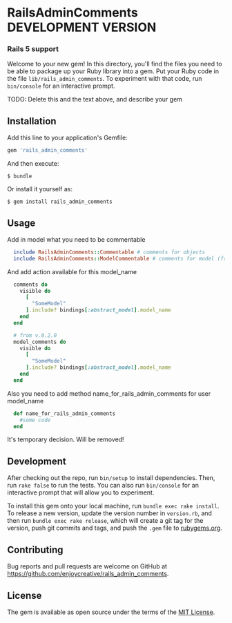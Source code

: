 # RailsAdminComments DEVELOPMENT VERSION

### Rails 5 support

Welcome to your new gem! In this directory, you'll find the files you need to be able to package up your Ruby library into a gem. Put your Ruby code in the file `lib/rails_admin_comments`. To experiment with that code, run `bin/console` for an interactive prompt.

TODO: Delete this and the text above, and describe your gem

## Installation

Add this line to your application's Gemfile:

```ruby
gem 'rails_admin_comments'
```

And then execute:

    $ bundle

Or install it yourself as:

    $ gem install rails_admin_comments

## Usage

Add in model what you need to be commentable

```ruby
  include RailsAdminComments::Commentable # comments for objects
  include RailsAdminComments::ModelCommentable # comments for model (from v.0.2.0)
```

And add action available for this model_name

```ruby
  comments do
    visible do
      [
        "SomeModel"
      ].include? bindings[:abstract_model].model_name
    end
  end

  # from v.0.2.0
  model_comments do
    visible do
      [
        "SomeModel"
      ].include? bindings[:abstract_model].model_name
    end
  end
```

Also you need to add method name_for_rails_admin_comments for user model_name

```ruby
  def name_for_rails_admin_comments
    #some code
  end
```

It's temporary decision. Will be removed!


## Development

After checking out the repo, run `bin/setup` to install dependencies. Then, run `rake false` to run the tests. You can also run `bin/console` for an interactive prompt that will allow you to experiment.

To install this gem onto your local machine, run `bundle exec rake install`. To release a new version, update the version number in `version.rb`, and then run `bundle exec rake release`, which will create a git tag for the version, push git commits and tags, and push the `.gem` file to [rubygems.org](https://rubygems.org).

## Contributing

Bug reports and pull requests are welcome on GitHub at https://github.com/enjoycreative/rails_admin_comments.


## License

The gem is available as open source under the terms of the [MIT License](http://opensource.org/licenses/MIT).
